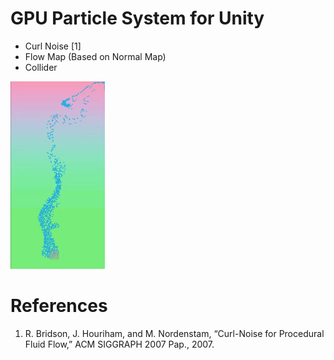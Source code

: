 GPU Particle System for Unity
==============
* Curl Noise [1]
* Flow Map (Based on Normal Map)
* Collider

[![ScreenShot](Html/Img/Screenshot01.jpg)](https://vimeo.com/111343601)

# References
1. R. Bridson, J. Houriham, and M. Nordenstam, “Curl-Noise for Procedural Fluid Flow,” ACM SIGGRAPH 2007 Pap., 2007.
